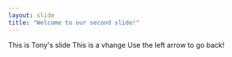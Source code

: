```yaml
---
layout: slide
title: "Welcome to our second slide!"
---
```

This is Tony's slide
This is a vhange
Use the left arrow to go back!
